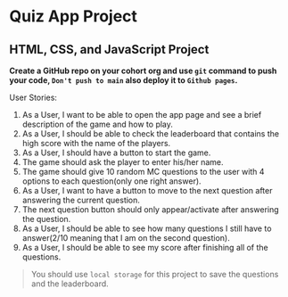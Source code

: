 # Quiz App Project

## HTML, CSS, and JavaScript Project

**Create a GitHub repo on your cohort org and use `git` command to push your code, `Don't push to main` also deploy it to `Github pages`.**


User Stories:

1. As a User, I want to be able to open the app page and see a brief description of the game and how to play.
2. As a User, I should be able to check the leaderboard that contains the high score with the name of the players.
3. As a User, I should have a button to start the game.
4. The game should ask the player to enter his/her name.
5. The game should give 10 random MC questions to the user with 4 options to each question(only one right answer).
6. As a User, I want to have a button to move to the next question after answering the current question.
7. The next question button should only appear/activate after answering the question.
8. As a User, I should be able to see how many questions I still have to answer(2/10 meaning that I am on the second question).
9. As a User, I should be able to see my score after finishing all of the questions.

> You should use `local storage` for this project to save the questions and the leaderboard.
